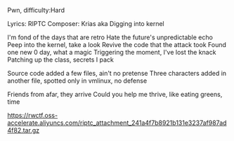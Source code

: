Pwn, difficulty:Hard

Lyrics: RIPTC
Composer: Krias aka Digging into kernel

I'm fond of the days that are retro
Hate the future's unpredictable echo
Peep into the kernel, take a look
Revive the code that the attack took
Found one new 0 day, what a magic
Triggering the moment, I've lost the knack
Patching up the class, secrets I pack

Source code added a few files, ain't no pretense
Three characters added in another file, spotted only in vmlinux, no defense

Friends from afar, they arrive
Could you help me thrive, like eating greens, time

https://rwctf.oss-accelerate.aliyuncs.com/riptc_attachment_241a4f7b8921b131e3237af987ad4f82.tar.gz
